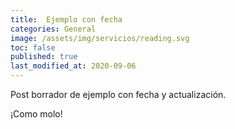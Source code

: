 ```yaml
---
title:  Ejemplo con fecha
categories: General
image: /assets/img/servicios/reading.svg
toc: false
published: true
last_modified_at: 2020-09-06
---
```

Post borrador de ejemplo con fecha y actualización.

¡Como molo!